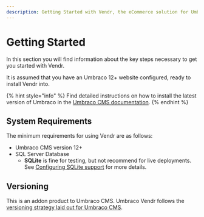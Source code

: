 ```yaml
---
description: Getting Started with Vendr, the eCommerce solution for Umbraco.
---
```


# Getting Started

In this section you will find information about the key steps necessary to get you started with Vendr.

It is assumed that you have an Umbraco 12+ website configured, ready to install Vendr into. 

{% hint style="info" %}
Find detailed instructions on how to install the latest version of Umbraco in the [Umbraco CMS documentation](https://docs.umbraco.com/umbraco-cms/fundamentals/setup/install).
{% endhint %}

## System Requirements

The minimum requirements for using Vendr are as follows:

* Umbraco CMS version 12+
* SQL Server Database
  * **SQLite** is fine for testing, but not recommend for live deployments. See [Configuring SQLite support](../how-to-guides/configuring-sqlite-support/) for more details.

## Versioning

This is an addon product to Umbraco CMS. Umbraco Vendr follows the [versioning strategy laid out for Umbraco CMS](https://umbraco.com/products/knowledge-center/versioning-and-release-cadence/).
